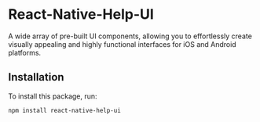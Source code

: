 # React-Native-Help-UI

A wide array of pre-built UI components, allowing you to effortlessly create visually appealing and highly functional interfaces for iOS and Android platforms.

## Installation

To install this package, run:

```bash
npm install react-native-help-ui